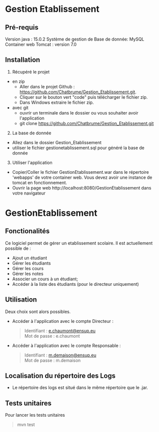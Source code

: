 # Gestion Etablissement

## Pré-requis
Version java : 15.0.2
Système de gestion de Base de donnée: MySQL
Container web Tomcat : version 7.0

## Installation

1. Récupéré le projet
  - en zip
    * Aller dans le projet Github : https://github.com/Chatbrume/Gestion_Etablissement.git.
    * Cliquer sur le bouton vert "code" puis télécharger le fichier zip.
    * Dans Windows extraire le fichier zip.
  - avec git
    * ouvrir un terminale dans le dossier ou vous souhaiter avoir l'application
    * git clone https://github.com/Chatbrume/Gestion_Etablissement.git
2. La base de donnée
  * Allez dans le dossier Gestion_Etablissement
  * utiliser le fichier gestionetablissement.sql pour généré la base de donnée
3. Utiliser l'application
  * Copier/Coller le fichier GestionEtablissement.war dans le répertoire 'webapps' de votre container web. Vous devez avoir une instance de tomcat en fonctionnement.
  * Ouvrir la page web http://localhost:8080/GestionEtablissement dans votre navigateur

# GestionEtablissement

## Fonctionalités

Ce logiciel permet de gérer un etablissement scolaire.
Il est actuellement possible de :
* Ajout un étudiant
* Gérer les étudiants
* Gérer les cours
* Gérer les notes
* Associer un cours à un étudiant;
* Accéder à la liste des étudiants (pour le directeur uniquement)

## Utilisation

Deux choix sont alors possibles.

* Accéder à l'application avec le compte Directeur :

  > Identifiant : e.chaumont@ensup.eu
  >  <br/>Mot de passe : e.chaumont

* Accéder à l'application avec le compte Responsable :

  > Identifiant : m.demaison@ensup.eu
  >  <br/>Mot de passe : m.demaison

## Localisation du répertoire des Logs

* Le répertoire des logs est situé dans le même répertoire que le .jar.
    
## Tests unitaires
Pour lancer les tests unitaires
> mvn test

